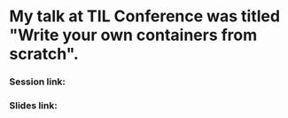 # My talk at TIL Conference was titled "Write your own containers from scratch".

### Session link: 
### Slides link:
